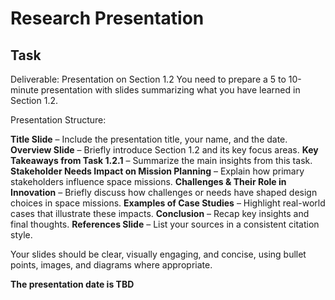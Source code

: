 # **Research Presentation**

## **Task**
Deliverable: Presentation on Section 1.2
You need to prepare a 5 to 10-minute presentation with slides summarizing what you have learned in Section 1.2.

Presentation Structure:

**Title Slide** – Include the presentation title, your name, and the date.
**Overview Slide** – Briefly introduce Section 1.2 and its key focus areas.
**Key Takeaways from Task 1.2.1** – Summarize the main insights from this task.
**Stakeholder Needs Impact on Mission Planning** – Explain how primary stakeholders influence space missions.
**Challenges & Their Role in Innovation** – Briefly discuss how challenges or needs have shaped design choices in space missions.
**Examples of Case Studies** – Highlight real-world cases that illustrate these impacts.
**Conclusion** – Recap key insights and final thoughts.
**References Slide** – List your sources in a consistent citation style.

Your slides should be clear, visually engaging, and concise, using bullet points, images, and diagrams where appropriate.

**The presentation date is TBD**
